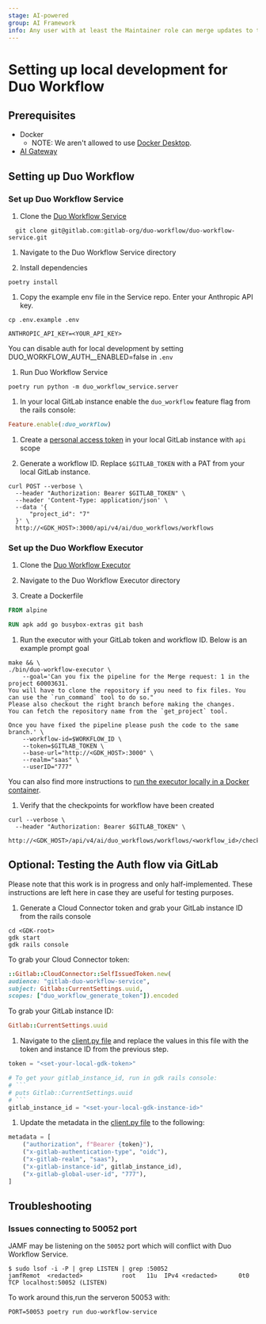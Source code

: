 ```yaml
---
stage: AI-powered
group: AI Framework
info: Any user with at least the Maintainer role can merge updates to this content. For details, see https://docs.gitlab.com/ee/development/development_processes.html#development-guidelines-review.
---
```


# Setting up local development for Duo Workflow

## Prerequisites

- Docker
  - NOTE: We aren't allowed to use [Docker Desktop](https://handbook.gitlab.com/handbook/tools-and-tips/mac/#docker-desktop).
- [AI Gateway](../ai_features/index.md)

## Setting up Duo Workflow

### Set up Duo Workflow Service

1. Clone the [Duo Workflow Service](https://gitlab.com/gitlab-org/duo-workflow/duo-workflow-service)

  ```shell
    git clone git@gitlab.com:gitlab-org/duo-workflow/duo-workflow-service.git
  ```

1. Navigate to the Duo Workflow Service directory

1. Install dependencies

  ```shell
  poetry install
  ```

1. Copy the example env file in the Service repo. Enter your Anthropic API key.

  ```shell
  cp .env.example .env
  ```

  ```dotenv
  ANTHROPIC_API_KEY=<YOUR_API_KEY>
  ```

  You can disable auth for local development by setting DUO_WORKFLOW_AUTH__ENABLED=false in `.env`

1. Run Duo Workflow Service

  ```shell
  poetry run python -m duo_workflow_service.server
  ```

1. In your local GitLab instance enable the `duo_workflow` feature flag from the rails console:

  ```ruby
  Feature.enable(:duo_workflow)
  ```

1. Create a [personal access token](../../user/profile/personal_access_tokens.md) in your local GitLab instance with `api` scope

1. Generate a workflow ID. Replace `$GITLAB_TOKEN` with a PAT from your local GitLab instance.

  ```shell
  curl POST --verbose \
    --header "Authorization: Bearer $GITLAB_TOKEN" \
    --header 'Content-Type: application/json' \
    --data '{
        "project_id": "7"
    }' \
    http://<GDK_HOST>:3000/api/v4/ai/duo_workflows/workflows
  ```

### Set up the Duo Workflow Executor

1. Clone the [Duo Workflow Executor](https://gitlab.com/gitlab-org/duo-workflow/duo-workflow-executor)

1. Navigate to the Duo Workflow Executor directory

1. Create a Dockerfile

  ```Dockerfile
  FROM alpine

  RUN apk add go busybox-extras git bash
  ```

1. Run the executor with your GitLab token and workflow ID. Below is an example prompt goal

  ```shell
  make && \
  ./bin/duo-workflow-executor \
      --goal='Can you fix the pipeline for the Merge request: 1 in the project 60003631.
  You will have to clone the repository if you need to fix files. You can use the `run_command` tool to do so."
  Please also checkout the right branch before making the changes.
  You can fetch the repository name from the `get_project` tool.

  Once you have fixed the pipeline please push the code to the same branch.' \
      --workflow-id=$WORKFLOW_ID \
      --token=$GITLAB_TOKEN \
      --base-url="http://<GDK_HOST>:3000" \
      --realm="saas" \
      --userID="777"
  ```

  You can also find more instructions to [run the executor locally in a Docker container](https://gitlab.com/gitlab-org/duo-workflow/duo-workflow-executor/-/blob/9dbe47ce3c61e1274af184f595ae5af1417d7a39/README.md).

1. Verify that the checkpoints for workflow have been created

  ```shell
  curl --verbose \
    --header "Authorization: Bearer $GITLAB_TOKEN" \
    http://<GDK_HOST>/api/v4/ai/duo_workflows/workflows/<workflow_id>/checkpoints
  ```

## Optional: Testing the Auth flow via GitLab

Please note that this work is in progress and only half-implemented. These instructions are left here in case they are useful for testing purposes.

1. Generate a Cloud Connector token and grab your GitLab instance ID from the rails console

  ```shell
  cd <GDK-root>
  gdk start
  gdk rails console
  ```

  To grab your Cloud Connector token:

  ```ruby
  ::Gitlab::CloudConnector::SelfIssuedToken.new(
  audience: "gitlab-duo-workflow-service",
  subject: Gitlab::CurrentSettings.uuid,
  scopes: ["duo_workflow_generate_token"]).encoded
  ```

  To grab your GitLab instance ID:

  <!-- markdownlint-disable MD044 -->
  ```ruby
  Gitlab::CurrentSettings.uuid
  ```
  <!-- markdownlint-enable MD044 -->

1. Navigate to the [client.py file](https://gitlab.com/gitlab-org/duo-workflow/duo-workflow-service/-/blob/83b62846cad3cfb633c31c0c9aa02e4535f44941/duo_workflow_service/client.py#L32-38) and replace the values in this file with the token and instance ID from the previous step.

  ```python
  token = "<set-your-local-gdk-token>"

  # To get your gitlab_instance_id, run in gdk rails console:
  # ```
  # puts Gitlab::CurrentSettings.uuid
  # ```
  gitlab_instance_id = "<set-your-local-gdk-instance-id>"
  ```

1. Update the metadata in the [client.py file](https://gitlab.com/gitlab-org/duo-workflow/duo-workflow-service/-/blob/83b62846cad3cfb633c31c0c9aa02e4535f44941/duo_workflow_service/client.py#L40-46) to the following:

  ```python
  metadata = [
      ("authorization", f"Bearer {token}"),
      ("x-gitlab-authentication-type", "oidc"),
      ("x-gitlab-realm", "saas"),
      ("x-gitlab-instance-id", gitlab_instance_id),
      ("x-gitlab-global-user-id", "777"),
  ]
  ```

## Troubleshooting

### Issues connecting to 50052 port

JAMF may be listening on the `50052` port which will conflict with Duo Workflow Service.

```shell
$ sudo lsof -i -P | grep LISTEN | grep :50052
jamfRemot  <redacted>           root   11u  IPv4 <redacted>      0t0    TCP localhost:50052 (LISTEN)
```

To work around this,run the serveron 50053 with:

```shell
PORT=50053 poetry run duo-workflow-service
```

